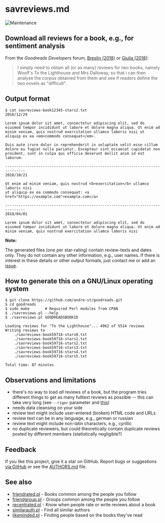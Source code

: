 # savreviews.md

![Maintenance](https://img.shields.io/maintenance/yes/2019.svg)


## Download all reviews for a book, e.g., for sentiment analysis

From the _Goodreads Developers_ forum, 
[Breslin (2018)](https://www.goodreads.com/topic/show/19484417-increase-the-visible-number-of-ratings-of-a-book)
or [Giulia (2018)](https://www.goodreads.com/topic/show/19477061-how-can-i-extract-all-reviews-full-text-for-a-specific-book):

> I simply need to obtain all (or as many) reviews for two books, namely
> Woolf's To the Lighthouse and Mrs Dalloway, so that i can then analyse
> the corpus obtained from them and see if readers define the two novels
> as "difficult".


## Output format
```console
$ cat savreviews-book12345-stars2.txt
2018/12/29

Lorem ipsum dolor sit amet, consectetur adipiscing elit, sed do
eiusmod tempor incididunt ut labore et dolore magna aliqua. Ut enim ad
minim veniam, quis nostrud exercitation ullamco laboris nisi ut
aliquip ex ea <em>commodo consequat</em>. 

Duis aute irure dolor in reprehenderit in voluptate velit esse cillum 
dolore eu fugiat nulla pariatur. Excepteur sint occaecat cupidatat non 
proident, sunt in culpa qui officia deserunt mollit anim id est laborum.

-------------------------------------------------------------------------------
2018/10/21

Ut enim ad minim veniam, quis nostrud <b>exercitation</b> ullamco laboris nisi 
ut aliquip ex ea commodo consequat: <a href="https://example.com">example.com</a>

-------------------------------------------------------------------------------
2018/04/01

Lorem ipsum dolor sit amet, consectetur adipiscing elit, sed do
eiusmod tempor incididunt ut labore et dolore magna aliqua. Ut enim ad
minim veniam, quis nostrud exercitation ullamco laboris nisi
```

**Note:**

The generated files (one per star-rating) contain review-texts and dates only. 
They do not contain any other information, e.g., user names.
If there is interest in these details or other output formats, just contact 
me or add an [issue](https://github.com/andre-st/goodreads/issues).



## How to generate this on a GNU/Linux operating system

```console
$ git clone https://github.com/andre-st/goodreads.git
$ cd goodreads
$ sudo make       # Required Perl modules from CPAN
$ ./savreviews.pl --help
$ ./savreviews.pl GOODREADSBOOKID

Loading reviews for "To the Lighthouse"... 4962 of 5514 reviews
Writing reviews to
	./savreviews-book59716-stars0.txt
	./savreviews-book59716-stars1.txt
	./savreviews-book59716-stars2.txt
	./savreviews-book59716-stars3.txt
	./savreviews-book59716-stars4.txt
	./savreviews-book59716-stars5.txt

Total time: 87 minutes

```


## Observations and limitations

- there's no way to load _all_ reviews of a book, but the program 
  tries different things to get as many fulltext reviews as 
  possible -- this can take very long (see `--rigor` parameter and [this](dict/))
- needs data cleansing on your side
- review text might include user-entered (broken) HTML code and URLs
- review text can be in any language, e.g., german or russian
- review text might include non-latin characters, e.g., cyrillic
- no duplicate reviewers, but could theoretically contain duplicate 
  reviews posted by different members (statistically negligible?)


## Feedback

If you like this project, give it a star on GitHub.
Report bugs or suggestions [via GitHub](https://github.com/andre-st/goodreads/issues) 
or see the [AUTHORS.md](AUTHORS.md) file.


## See also

- [friendrated.pl](friendrated.md) - Books common among the people you follow
- [friendgroup.pl](friendgroup.md) - Groups common among the people you follow
- [recentrated.pl](recentrated.md) - Know when people rate or write reviews about a book
- [similarauth.pl](similarauth.md) - Find all similar authors
- [likeminded.pl](likeminded.md)   - Finding people based on the books they've read
 

